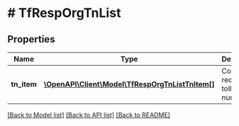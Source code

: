 # # TfRespOrgTnList

## Properties

Name | Type | Description | Notes
------------ | ------------- | ------------- | -------------
**tn_item** | [**\OpenAPI\Client\Model\TfRespOrgTnListTnItem[]**](TfRespOrgTnListTnItem.md) | Contains requested tollfree number(s) | [optional]

[[Back to Model list]](../../README.md#models) [[Back to API list]](../../README.md#endpoints) [[Back to README]](../../README.md)

